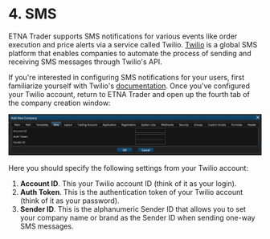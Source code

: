 # 4. SMS

ETNA Trader supports SMS notifications for various events like order execution and price alerts via a service called Twilio. [Twilio](https://www.twilio.com/) is a global SMS platform that enables companies to automate the process of sending and receiving SMS messages through Twilio's API. 

If you're interested in configuring SMS notifications for your users, first familiarize yourself with Twilio's [documentation](https://www.twilio.com/docs/sms). Once you've configured your Twilio account, return to ETNA Trader and open up the fourth tab of the company creation window:

![](../../.gitbook/assets/screenshot-2019-01-22-at-13.57.14.png)

Here you should specify the following settings from your Twilio account:

1. **Account ID**. This your Twilio account ID \(think of it as your login\).
2. **Auth Token**. This is the authentication token of your Twilio account \(think of it as your password\).
3. **Sender ID**. This is the alphanumeric Sender ID that allows you to set your company name or brand as the Sender ID when sending one-way SMS messages.

